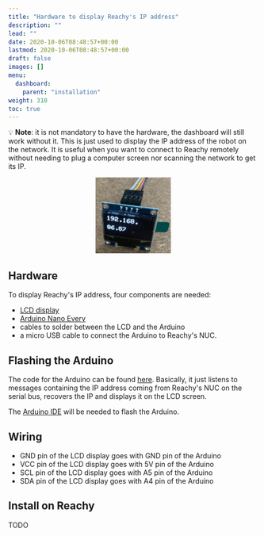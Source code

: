 ```yaml
---
title: "Hardware to display Reachy's IP address"
description: ""
lead: ""
date: 2020-10-06T08:48:57+00:00
lastmod: 2020-10-06T08:48:57+00:00
draft: false
images: []
menu:
  dashboard:
    parent: "installation"
weight: 310
toc: true
---
```

:bulb: **Note**: it is not mandatory to have the hardware, the dashboard will still work without it. This is just used to display the IP address of the robot on the network. It is useful when you want to connect to Reachy remotely without needing to plug a computer screen nor scanning the network to get its IP.

<p align="center">
  <img src="ipaddress_display.jpg" alt="Reachy's IP address display" width="30%"/>
</p>

## Hardware

To display Reachy's IP address, four components are needed:
* [LCD display](https://www.amazon.fr/AZDelivery-pouces-Arduino-Raspberry-microcontrôleur/dp/B01L9GC470/ref=sr_1_3?dchild=1&keywords=Adafruit%2Bgrayscale&qid=1626104484&sr=8-3&th=1)
* [Arduino Nano Every](https://docs.arduino.cc/hardware/nano-every)
* cables to solder between the LCD and the Arduino
* a micro USB cable to connect the Arduino to Reachy's NUC.

## Flashing the Arduino

The code for the Arduino can be found [here](https://github.com/pollen-robotics/RAP-2021/blob/main/arduino/serial_communication.ino). Basically, it just listens to messages containing the IP address coming from Reachy's NUC on the serial bus, recovers the IP and displays it on the LCD screen.

The [Arduino IDE](https://docs.arduino.cc/software/ide-v2) will be needed to flash the Arduino.

## Wiring
* GND pin of the LCD display goes with GND pin of the Arduino
* VCC pin of the LCD display goes with 5V pin of the Arduino
* SCL pin of the LCD display goes with A5 pin of the Arduino
* SDA pin of the LCD display goes with A4 pin of the Arduino

## Install on Reachy
TODO